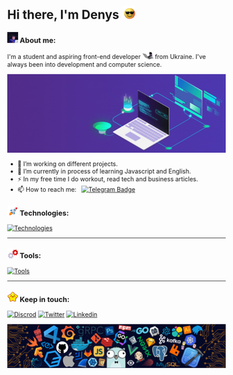 # Hi there, I'm Denys <img src="gif/sunglasses.gif" width="30px">

### <img src="gif/pro-level-debugging.gif" width="25"> About me:

I'm a student and aspiring front-end developer <img src="gif/cat.gif" width="25"> from Ukraine. I've always been into development and computer science.

<p align="center">
	<img src="gif/development.gif" width="600">
</p>

- 🔭 I’m working on different projects.
- 🌱 I’m currently in process of learning Javascript and English.
- ⚡ In my free time I do workout, read tech and business articles.
- 📫 How to reach me: &nbsp; [![Telegram Badge](https://img.shields.io/badge/-den_progman-blue?style=flat&logo=Telegram&logoColor=white)](https://t.me/den_progman)

### <img src="gif/rocket.gif" width="25"> Technologies:

[![Technologies](https://skillicons.dev/icons?i=react,js,dart,html,css,sass,gulp,webpack,tailwind)](https://skillicons.dev)

---

### <img src="gif/gears.gif" width="25"> Tools:

[![Tools](https://skillicons.dev/icons?i=git,vscode,linux,figma,codepen)](https://skillicons.dev)

---

### <img src="gif/star.gif" width="25"> Keep in touch:

[![Discrod](https://skillicons.dev/icons?i=discord)](https://discordapp.com/users/929354461783138304)
[![Twitter](https://skillicons.dev/icons?i=twitter)](https://twitter.com/denwebpro)
[![Linkedin](https://skillicons.dev/icons?i=linkedin)](https://www.linkedin.com/in/denys-chornoivanenko-b41339290/)

<img src="img/technologies.png">
